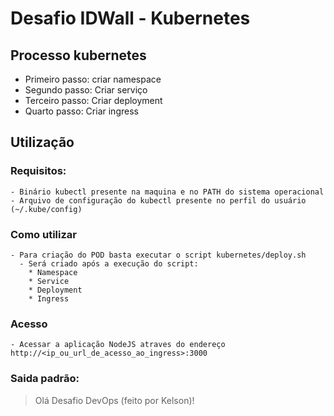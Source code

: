 # Desafio IDWall - Kubernetes

## Processo kubernetes
* Primeiro passo: criar namespace
* Segundo passo: Criar serviço
* Terceiro passo: Criar deployment
* Quarto passo: Criar ingress

## Utilização

### Requisitos:
    - Binário kubectl presente na maquina e no PATH do sistema operacional
    - Arquivo de configuração do kubectl presente no perfil do usuário (~/.kube/config)

### Como utilizar
    - Para criação do POD basta executar o script kubernetes/deploy.sh
      - Será criado após a execução do script:
        * Namespace
        * Service
        * Deployment
        * Ingress
        
### Acesso
    - Acessar a aplicação NodeJS atraves do endereço http://<ip_ou_url_de_acesso_ao_ingress>:3000

### Saida padrão:    
> Olá Desafio DevOps (feito por Kelson)!